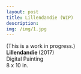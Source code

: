 ```yaml
---
layout: post
title: Lillendandie (WIP)
description: 
img: /img/1.jpg
---
```


<div class="col three caption">
	<img src="{{ site.baseurl }}/img/1.jpg" alt="" title="example image"/>
</div>

<div class="col three caption">
(This is a work in progress.)
<br><b>Lillendandie </b>(2017)
<br>Digital Painting 
<br>8 x 10 in. 

</div>